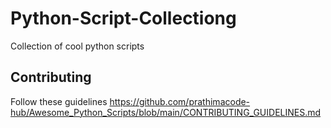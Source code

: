 # Python-Script-Collectiong
Collection of cool python scripts

## Contributing

Follow these guidelines https://github.com/prathimacode-hub/Awesome_Python_Scripts/blob/main/CONTRIBUTING_GUIDELINES.md
